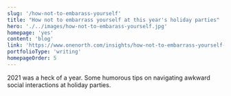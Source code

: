 ```yaml
---
slug: '/how-not-to-embarass-yourself'
title: "How not to embarrass yourself at this year's holiday parties"
hero: './../images/how-not-to-embarass-yourself.jpg'
homepage: 'yes'
content: 'blog'
link: 'https://www.onenorth.com/insights/how-not-to-embarrass-yourself-at-this-years-holiday-parties/'
portfolioType: 'writing'
homepageOrder: 5
---
```


2021 was a heck of a year. Some humorous tips on navigating awkward social interactions at holiday parties.
